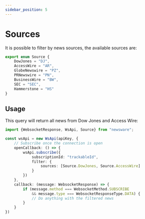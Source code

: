 ```yaml
---
sidebar_position: 5
---
```


# Sources

It is possible to filter by news sources, the available sources are:

```typescript
export enum Source {
    DowJones = "DJ",
    AccessWire = "AR",
    GlobeNewswire = "PZ",
    PRNewswire = "PN",
    BusinessWire = "BW",
    SEC = "SEC",
    Hammerstone = "HS"
}
```

## Usage

This query will return all news from Dow Jones and Access Wire:

````typescript
import {WebsocketResponse, WsApi, Source} from "newsware";

const wsApi = new WsApi(apiKey, {
    // Subscribe once the connection is open
    openCallback: () => {
        wsApi.subscribe({
            subscriptionId: "trackableId",
            filter: {
                sources: [Source.DowJones, Source.AccessWire]
            }
        })
    },
    callback: (message: WebsocketResponse) => {
        if (message.method === WebsocketMethod.SUBSCRIBE
            && message.type === WebsocketResponseType.DATA) {
            // Do anything with the filtered news
        }
    }
})
````

